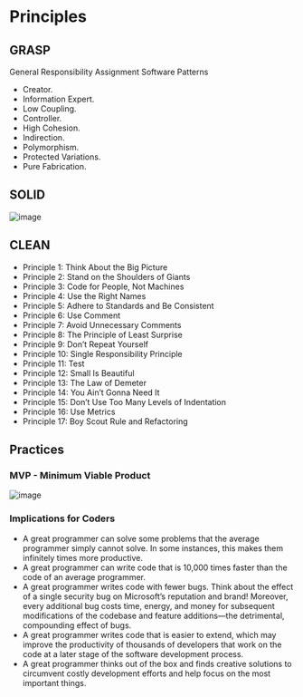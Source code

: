 
# Principles

## GRASP
General Responsibility Assignment Software Patterns  
- Creator.  
- Information Expert.  
- Low Coupling.  
- Controller.  
- High Cohesion.  
- Indirection.  
- Polymorphism.  
- Protected Variations.  
- Pure Fabrication.  


## SOLID
 
 ![image](https://github.com/AdTekDev/AdvProgTek/assets/18588011/200aa4cc-49f5-4c6c-a935-d6cffeb59225)


## CLEAN
- Principle 1: Think About the Big Picture 
- Principle 2: Stand on the Shoulders of Giants 
- Principle 3: Code for People, Not Machines
- Principle 4: Use the Right Names 
- Principle 5: Adhere to Standards and Be Consistent 
- Principle 6: Use Comment 
- Principle 7: Avoid Unnecessary Comments 
- Principle 8: The Principle of Least Surprise 
- Principle 9: Don’t Repeat Yourself 
- Principle 10: Single Responsibility Principle 
- Principle 11: Test 
- Principle 12: Small Is Beautiful 
- Principle 13: The Law of Demeter 
- Principle 14: You Ain’t Gonna Need It 
- Principle 15: Don’t Use Too Many Levels of Indentation
- Principle 16: Use Metrics 
- Principle 17: Boy Scout Rule and Refactoring 

## Practices

### MVP - Minimum Viable Product 
![image](https://github.com/AdTekDev/AdvProgTek/assets/18588011/ea1bb133-375e-41b9-afc3-09a4f320e6f7)


### Implications for Coders

- A great programmer can solve some problems that the average programmer simply cannot solve. In some instances, this makes them infinitely times more productive.
- A great programmer can write code that is 10,000 times faster than the code of an average programmer.
- A great programmer writes code with fewer bugs. Think about the effect of a single security bug on Microsoft’s reputation and brand! Moreover, every additional bug costs time, energy, and money for subsequent modifications of the codebase and feature additions—the detrimental, compounding effect of bugs.
- A great programmer writes code that is easier to extend, which may improve the productivity of thousands of developers that work on the
code at a later stage of the software development process.
- A great programmer thinks out of the box and finds creative solutions to circumvent costly development efforts and help focus on the most important things.
